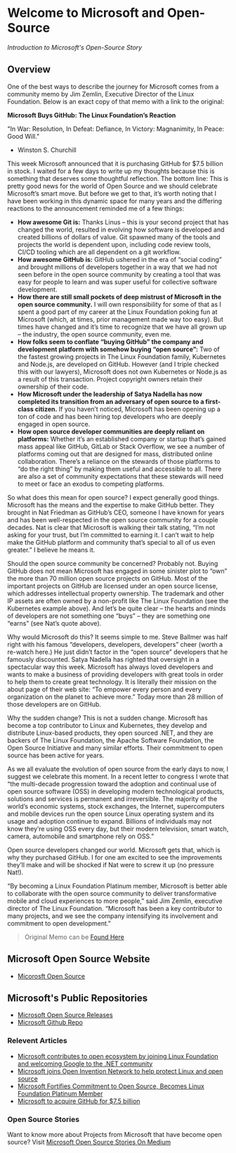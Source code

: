 ﻿# Welcome to Microsoft and Open-Source

_Introduction to Microsoft's Open-Source Story​_

## Overview

One of the best ways to describe the journey for Microsoft comes from a community memo by Jim Zemlin, Executive Director of the Linux Foundation.
Below is an exact copy of that memo with a link to the original:

****Microsoft Buys GitHub: The Linux Foundation’s Reaction****

"In War: Resolution, In Defeat: Defiance, In Victory: Magnanimity, In Peace: Good Will."

- Winston S. Churchill

This week Microsoft announced that it is purchasing GitHub for $7.5 billion in stock. I waited for a few days to write up my thoughts because this is something that deserves some thoughtful reflection. The bottom line:  This is pretty good news for the world of Open Source and we should celebrate Microsoft’s smart move. But before we get to that, it’s worth noting that I have been working in this dynamic space for many years and the differing reactions to the announcement reminded me of a few things:

- ****How awesome Git is:**** Thanks Linus – this is your second project that has changed the world, resulted in evolving how software is developed and created billions of dollars of value. Git spawned many of the tools and projects the world is dependent upon, including code review tools, CI/CD tooling which are all dependent on a git workflow.
- ****How awesome GitHub is:**** GitHub ushered in the era of “social coding” and brought millions of developers together in a way that we had not seen before in the open source community by creating a tool that was easy for people to learn and was super useful for collective software development.  
- ****How there are still small pockets of deep mistrust of Microsoft in the open source community.**** I will own responsibility for some of that as I spent a good part of my career at the Linux Foundation poking fun at Microsoft (which, at times, prior management made way too easy). But times have changed and it’s time to recognize that we have all grown up – the industry, the open source community, even me.
- ****How folks seem to conflate “buying GitHub” the company and development platform with somehow buying “open source”:**** Two of the fastest growing projects in The Linux Foundation family, Kubernetes and Node.js, are developed on GitHub. However (and I triple checked this with our lawyers), Microsoft does not own Kubernetes or Node.js as a result of this transaction. Project copyright owners retain their ownership of their code.  
- ****How Microsoft under the leadership of Satya Nadella has now completed its transition from an adversary of open source to a first-class citizen.**** If you haven’t noticed, Microsoft has been opening up a ton of code and has been hiring top developers who are deeply engaged in open source.
- ****How open source developer communities are deeply reliant on platforms:**** Whether it’s an established company or startup that’s gained mass appeal like GitHub, GitLab or Stack Overflow, we see a number of platforms coming out that are designed for mass, distributed online collaboration. There’s a reliance on the stewards of those platforms to “do the right thing” by making them useful and accessible to all. There are also a set of community expectations that these stewards will need to meet or face an exodus to competing platforms.

So what does this mean for open source? I expect generally good things. Microsoft has the means and the expertise to make GitHub better. They brought in Nat Friedman as GitHub’s CEO, someone I have known for years and has been well-respected in the open source community for a couple decades. Nat is clear that Microsoft is walking their talk stating, “I’m not asking for your trust, but I’m committed to earning it. I can’t wait to help make the GitHub platform and community that’s special to all of us even greater.” I believe he means it.

Should the open source community be concerned? Probably not. Buying GitHub does not mean Microsoft has engaged in some sinister plot to “own” the more than 70 million open source projects on GitHub. Most of the important projects on GitHub are licensed under an open source license, which addresses intellectual property ownership. The trademark and other IP assets are often owned by a non-profit like The Linux Foundation (see the Kubernetes example above). And let’s be quite clear –  the hearts and minds of developers are not something one “buys” – they are something one “earns” (see Nat’s quote above).

Why would Microsoft do this? It seems simple to me. Steve Ballmer was half right with his  famous “developers, developers, developers” cheer (worth a re-watch here.) He just didn’t factor in the “open source” developers that he famously discounted. Satya Nadella has righted that oversight in a spectacular way this week. Microsoft has always loved developers and wants to make a business of providing developers with great tools in order to help them to create great technology.  It is literally their mission on the about page of their web site: “To empower every person and every organization on the planet to achieve more.” Today more than 28 million of those developers are on GitHub.

Why the sudden change? This is not a sudden change. Microsoft has become a top contributor to Linux and Kubernetes, they develop and distribute Linux-based products, they open sourced .NET, and they are backers of The Linux Foundation, the Apache Software Foundation, the Open Source Initiative and many similar efforts. Their commitment to open source has been active for years.

As we all evaluate the evolution of open source from the early days to now, I suggest we  celebrate this moment. In a recent letter to congress I wrote that “the multi-decade progression toward the adoption and continual use of open source software (OSS) in developing modern technological products, solutions and services is permanent and irreversible. The majority of the world’s economic systems, stock exchanges, the Internet, supercomputers and mobile devices run the open source Linux operating system and its usage and adoption continue to expand. Billions of individuals may not know they’re using OSS every day, but their modern television, smart watch, camera, automobile and smartphone rely on OSS.”

Open source developers changed our world. Microsoft gets that, which is why they purchased GitHub. I for one am excited to see the improvements they’ll make and will be shocked if Nat were to screw it up (no pressure Nat!). 

“By becoming a Linux Foundation Platinum member, Microsoft is better able to collaborate with the open source community to deliver transformative mobile and cloud experiences to more people,” said Jim Zemlin, executive director of The Linux Foundation. 
“Microsoft has been a key contributor to many projects, and we see the company intensifying its involvement and commitment to open development.”

> Original Memo can be [Found Here](https://www.linuxfoundation.org/blog/2018/06/microsoft-buys-github-the-linux-foundations-reaction/)

## Microsoft Open Source Website

- [Micorosft Open Source](https://opensource.microsoft.com/resources)

## Microsoft's Public Repositories

- [Microsoft Open Source Releases](https://opensource.microsoft.com/)
- [Microsoft Github Repo](https://github.com/microsoft)


### Relevent Articles

- [Microsoft contributes to open ecosystem by joining Linux Foundation and welcoming Google to the .NET community](https://news.microsoft.com/2016/11/16/microsoft-contributes-to-open-ecosystem-by-joining-linux-foundation-and-welcoming-google-to-the-net-community/)
- [Microsoft joins Open Invention Network to help protect Linux and open source](https://azure.microsoft.com/en-us/blog/microsoft-joins-open-invention-network-to-help-protect-linux-and-open-source/?ranMID=24542&ranEAID=nOD/rLJHOac&ranSiteID=nOD_rLJHOac-DIZWUPyVEgfqHPef55Tapg&epi=nOD_rLJHOac-DIZWUPyVEgfqHPef55Tapg&irgwc=1&OCID=AID681541_aff_7593_1243925&tduid=(ir__3j96ducdjgkfrnj60eg9c3096n2xhu9qshpb9glp00)(7593)(1243925)(nOD_rLJHOac-DIZWUPyVEgfqHPef55Tapg)()&irclickid=_3j96ducdjgkfrnj60eg9c3096n2xhu9qshpb9glp00)
- [Microsoft Fortifies Commitment to Open Source, Becomes Linux Foundation Platinum Member](https://www.linuxfoundation.org/press-release/2016/11/microsoft-fortifies-commitment-to-open-source-becomes-linux-foundation-platinum-member/)
- [Microsoft to acquire GitHub for $7.5 billion](https://news.microsoft.com/2018/06/04/microsoft-to-acquire-github-for-7-5-billion/)

### Open Source Stories

Want to know more about Projects from Microsoft that have become open source?
Visit [Microsoft Open Source Stories On Medium](https://medium.com/microsoft-open-source-stories)
